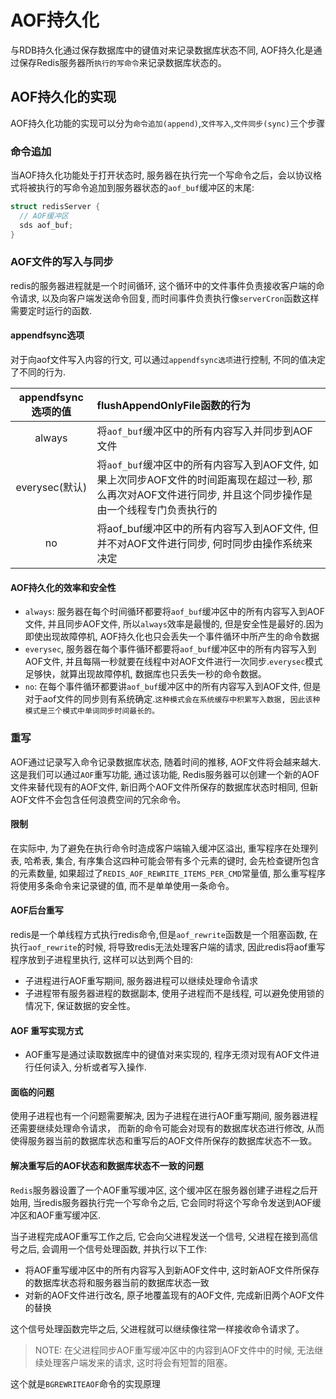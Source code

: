 # AOF持久化
与RDB持久化通过保存数据库中的键值对来记录数据库状态不同, AOF持久化是通过保存Redis服务器所`执行的写命令`来记录数据库状态的。

## AOF持久化的实现
AOF持久化功能的实现可以分为`命令追加(append)`,`文件写入`,`文件同步(sync)`三个步骤

### 命令追加
当AOF持久化功能处于打开状态时, 服务器在执行完一个写命令之后，会以协议格式将被执行的写命令追加到服务器状态的`aof_buf`缓冲区的末尾:
```c
struct redisServer {
  // AOF缓冲区
  sds aof_buf;
}
```

### AOF文件的写入与同步
redis的服务器进程就是一个时间循环, 这个循环中的文件事件负责接收客户端的命令请求, 以及向客户端发送命令回复, 而时间事件负责执行像`serverCron`函数这样需要定时运行的函数.

#### appendfsync选项
对于向aof文件写入内容的行文, 可以通过`appendfsync选项`进行控制, 不同的值决定了不同的行为.

|appendfsync选项的值|flushAppendOnlyFile函数的行为|
|:-------:|:-------|
|always   |将`aof_buf`缓冲区中的所有内容写入并同步到AOF文件   |
|everysec(默认)   |将`aof_buf`缓冲区中的所有内容写入到AOF文件, 如果上次同步AOF文件的时间距离现在超过一秒, 那么再次对AOF文件进行同步, 并且这个同步操作是由一个线程专门负责执行的   |
|no   |将aof_buf缓冲区中的所有内容写入到AOF文件, 但并不对AOF文件进行同步, 何时同步由操作系统来决定   |

#### AOF持久化的效率和安全性
- `always`: 服务器在每个时间循环都要将`aof_buf`缓冲区中的所有内容写入到AOF文件, 并且同步AOF文件, 所以`always`效率是最慢的, 但是安全性是最好的.因为即使出现故障停机, AOF持久化也只会丢失一个事件循环中所产生的命令数据
- `everysec`, 服务器在每个事件循环都要将`aof_buf`缓冲区中的所有内容写入到AOF文件, 并且每隔一秒就要在线程中对AOF文件进行一次同步.`everysec`模式足够快，就算出现故障停机, 数据库也只丢失一秒的命令数据。
- `no`: 在每个事件循环都要讲`aof_buf`缓冲区中的所有内容写入到AOF文件, 但是对于aof文件的同步则有系统确定.`这种模式会在系统缓存中积累写入数据, 因此该种模式是三个模式中单词同步时间最长的。`

### 重写
AOF通过记录写入命令记录数据库状态, 随着时间的推移, AOF文件将会越来越大.这是我们可以通过`AOF`重写功能, 通过该功能, Redis服务器可以创建一个新的AOF文件来替代现有的AOF文件, 新旧两个AOF文件所保存的数据库状态时相同, 但新AOF文件不会包含任何浪费空间的冗余命令。

#### 限制
在实际中, 为了避免在执行命令时造成客户端输入缓冲区溢出, 重写程序在处理列表, 哈希表, 集合, 有序集合这四种可能会带有多个元素的键时, 会先检查键所包含的元素数量, 如果超过了`REDIS_AOF_REWRITE_ITEMS_PER_CMD`常量值, 那么重写程序将使用多条命令来记录键的值, 而不是单单使用一条命令。

#### AOF后台重写
redis是一个单线程方式执行redis命令,但是`aof_rewrite`函数是一个阻塞函数, 在执行`aof_rewrite`的时候, 将导致redis无法处理客户端的请求, 因此redis将aof重写程序放到子进程里执行, 这样可以达到两个目的:
- 子进程进行AOF重写期间, 服务器进程可以继续处理命令请求
- 子进程带有服务器进程的数据副本, 使用子进程而不是线程, 可以避免使用锁的情况下, 保证数据的安全性。

#### AOF 重写实现方式
- AOF重写是通过读取数据库中的键值对来实现的, 程序无须对现有AOF文件进行任何读入, 分析或者写入操作.

#### 面临的问题
使用子进程也有一个问题需要解决, 因为子进程在进行AOF重写期间, 服务器进程还需要继续处理命令请求， 而新的命令可能会对现有的数据库状态进行修改, 从而使得服务器当前的数据库状态和重写后的AOF文件所保存的数据库状态不一致。

#### 解决重写后的AOF状态和数据库状态不一致的问题
`Redis`服务器设置了一个AOF重写缓冲区, 这个缓冲区在服务器创建子进程之后开始用, 当redis服务器执行完一个写命令之后, 它会同时将这个写命令发送到AOF缓冲区和AOF重写缓冲区.

当子进程完成AOF重写工作之后, 它会向父进程发送一个信号, 父进程在接到高信号之后, 会调用一个信号处理函数, 并执行以下工作:
- 将AOF重写缓冲区中的所有内容写入到新AOF文件中, 这时新AOF文件所保存的数据库状态将和服务器当前的数据库状态一致
- 对新的AOF文件进行改名, 原子地覆盖现有的AOF文件, 完成新旧两个AOF文件的替换

这个信号处理函数完毕之后, 父进程就可以继续像往常一样接收命令请求了。

> NOTE: 在父进程同步AOF重写缓冲区中的内容到AOF文件中的时候, 无法继续处理客户端发来的请求, 这时将会有短暂的阻塞。

这个就是`BGREWRITEAOF`命令的实现原理
